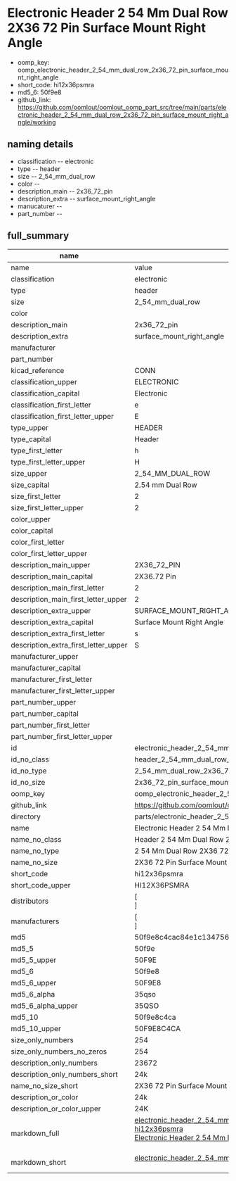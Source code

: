 # Electronic Header 2 54 Mm Dual Row 2X36 72 Pin Surface Mount Right Angle

  
* oomp_key: oomp_electronic_header_2_54_mm_dual_row_2x36_72_pin_surface_mount_right_angle 
* short_code: hi12x36psmra
* md5_6: 50f9e8  
* github_link: https://github.com/oomlout/oomlout_oomp_part_src/tree/main/parts/electronic_header_2_54_mm_dual_row_2x36_72_pin_surface_mount_right_angle/working  
## naming details
* classification -- electronic
* type -- header
* size -- 2_54_mm_dual_row
* color -- 
* description_main -- 2x36_72_pin
* description_extra -- surface_mount_right_angle
* manucaturer -- 
* part_number -- 





## full_summary
| name | value | 
| --- | --- | 
| name | value | 
| classification | electronic | 
| type | header | 
| size | 2_54_mm_dual_row | 
| color |  | 
| description_main | 2x36_72_pin | 
| description_extra | surface_mount_right_angle | 
| manufacturer |  | 
| part_number |  | 
| kicad_reference | CONN | 
| classification_upper | ELECTRONIC | 
| classification_capital | Electronic | 
| classification_first_letter | e | 
| classification_first_letter_upper | E | 
| type_upper | HEADER | 
| type_capital | Header | 
| type_first_letter | h | 
| type_first_letter_upper | H | 
| size_upper | 2_54_MM_DUAL_ROW | 
| size_capital | 2.54 mm Dual Row | 
| size_first_letter | 2 | 
| size_first_letter_upper | 2 | 
| color_upper |  | 
| color_capital |  | 
| color_first_letter |  | 
| color_first_letter_upper |  | 
| description_main_upper | 2X36_72_PIN | 
| description_main_capital | 2X36.72 Pin | 
| description_main_first_letter | 2 | 
| description_main_first_letter_upper | 2 | 
| description_extra_upper | SURFACE_MOUNT_RIGHT_ANGLE | 
| description_extra_capital | Surface Mount Right Angle | 
| description_extra_first_letter | s | 
| description_extra_first_letter_upper | S | 
| manufacturer_upper |  | 
| manufacturer_capital |  | 
| manufacturer_first_letter |  | 
| manufacturer_first_letter_upper |  | 
| part_number_upper |  | 
| part_number_capital |  | 
| part_number_first_letter |  | 
| part_number_first_letter_upper |  | 
| id | electronic_header_2_54_mm_dual_row_2x36_72_pin_surface_mount_right_angle | 
| id_no_class | header_2_54_mm_dual_row_2x36_72_pin_surface_mount_right_angle | 
| id_no_type | 2_54_mm_dual_row_2x36_72_pin_surface_mount_right_angle | 
| id_no_size | 2x36_72_pin_surface_mount_right_angle | 
| oomp_key | oomp_electronic_header_2_54_mm_dual_row_2x36_72_pin_surface_mount_right_angle | 
| github_link | https://github.com/oomlout/oomlout_oomp_part_src/tree/main/parts/electronic_header_2_54_mm_dual_row_2x36_72_pin_surface_mount_right_angle/working | 
| directory | parts/electronic_header_2_54_mm_dual_row_2x36_72_pin_surface_mount_right_angle | 
| name | Electronic Header 2 54 Mm Dual Row 2X36 72 Pin Surface Mount Right Angle | 
| name_no_class | Header 2 54 Mm Dual Row 2X36 72 Pin Surface Mount Right Angle | 
| name_no_type | 2 54 Mm Dual Row 2X36 72 Pin Surface Mount Right Angle | 
| name_no_size | 2X36 72 Pin Surface Mount Right Angle | 
| short_code | hi12x36psmra | 
| short_code_upper | HI12X36PSMRA | 
| distributors | [<br>] | 
| manufacturers | [<br>] | 
| md5 | 50f9e8c4cac84e1c1347561009320725 | 
| md5_5 | 50f9e | 
| md5_5_upper | 50F9E | 
| md5_6 | 50f9e8 | 
| md5_6_upper | 50F9E8 | 
| md5_6_alpha | 35qso | 
| md5_6_alpha_upper | 35QSO | 
| md5_10 | 50f9e8c4ca | 
| md5_10_upper | 50F9E8C4CA | 
| size_only_numbers | 254 | 
| size_only_numbers_no_zeros | 254 | 
| description_only_numbers | 23672 | 
| description_only_numbers_short | 24k | 
| name_no_size_short | 2X36 72 Pin Surface Mount Right Angle | 
| description_or_color | 24k | 
| description_or_color_upper | 24K | 
| markdown_full | [electronic_header_2_54_mm_dual_row_2x36_72_pin_surface_mount_right_angle](https://github.com/oomlout/oomlout_oomp_part_src/tree/main/parts/electronic_header_2_54_mm_dual_row_2x36_72_pin_surface_mount_right_angle/working)<br>[hi12x36psmra](https://github.com/oomlout/oomlout_oomp_part_src/tree/main/parts/electronic_header_2_54_mm_dual_row_2x36_72_pin_surface_mount_right_angle/working)<br>[Electronic Header 2 54 Mm Dual Row 2X36 72 Pin Surface Mount Right Angle](https://github.com/oomlout/oomlout_oomp_part_src/tree/main/parts/electronic_header_2_54_mm_dual_row_2x36_72_pin_surface_mount_right_angle/working)<br><br> | 
| markdown_short | [electronic_header_2_54_mm_dual_row_2x36_72_pin_surface_mount_right_angle](https://github.com/oomlout/oomlout_oomp_part_src/tree/main/parts/electronic_header_2_54_mm_dual_row_2x36_72_pin_surface_mount_right_angle/working)<br><br> | 
